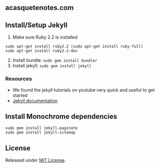 ## acasquetenotes.com

## Install/Setup Jekyll

1. Make sure Ruby 2.2 is installed 
```
sudo apt-get install ruby2.2 (sudo apt-get install ruby-full)
sudo apt-get install ruby2.2-dev
```
2. Install bundle: `sudo gem install bundler`
3. Install jekyll: `sudo gem install jekyll`

### Resources

- We found the jekyll tutorials on youtube very quick and useful to get started
- [Jekyll documentation](http://jekyllrb.com)   


## Install Monochrome dependencies

```
sudo gem install jekyll-paginate
sudo gem install jekyll-sitemap

```

## License
Released under [MIT License](license.md).
